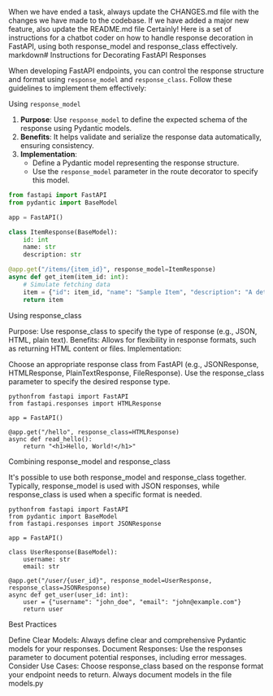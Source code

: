 When we have ended a task, always update the CHANGES.md file with the changes we have made to the codebase. 
If we have added a major new feature, also update the README.md file
Certainly! Here is a set of instructions for a chatbot coder on how to handle response decoration in FastAPI, using both response_model and response_class effectively.
markdown# Instructions for Decorating FastAPI Responses

When developing FastAPI endpoints, you can control the response structure and format using `response_model` and `response_class`. Follow these guidelines to implement them effectively:

Using `response_model`

1. **Purpose**: Use `response_model` to define the expected schema of the response using Pydantic models.
2. **Benefits**: It helps validate and serialize the response data automatically, ensuring consistency.
3. **Implementation**:
   - Define a Pydantic model representing the response structure.
   - Use the `response_model` parameter in the route decorator to specify this model.

```python
from fastapi import FastAPI
from pydantic import BaseModel

app = FastAPI()

class ItemResponse(BaseModel):
    id: int
    name: str
    description: str

@app.get("/items/{item_id}", response_model=ItemResponse)
async def get_item(item_id: int):
    # Simulate fetching data
    item = {"id": item_id, "name": "Sample Item", "description": "A detailed description."}
    return item
```
Using response_class

Purpose: Use response_class to specify the type of response (e.g., JSON, HTML, plain text).
Benefits: Allows for flexibility in response formats, such as returning HTML content or files.
Implementation:

Choose an appropriate response class from FastAPI (e.g., JSONResponse, HTMLResponse, PlainTextResponse, FileResponse).
Use the response_class parameter to specify the desired response type.

```
pythonfrom fastapi import FastAPI
from fastapi.responses import HTMLResponse

app = FastAPI()

@app.get("/hello", response_class=HTMLResponse)
async def read_hello():
    return "<h1>Hello, World!</h1>"

```
Combining response_model and response_class

It's possible to use both response_model and response_class together. Typically, response_model is used with JSON responses, while response_class is used when a specific format is needed.

```
pythonfrom fastapi import FastAPI
from pydantic import BaseModel
from fastapi.responses import JSONResponse

app = FastAPI()

class UserResponse(BaseModel):
    username: str
    email: str

@app.get("/user/{user_id}", response_model=UserResponse, response_class=JSONResponse)
async def get_user(user_id: int):
    user = {"username": "john_doe", "email": "john@example.com"}
    return user
```

Best Practices

Define Clear Models: Always define clear and comprehensive Pydantic models for your responses.
Document Responses: Use the responses parameter to document potential responses, including error messages.
Consider Use Cases: Choose response_class based on the response format your endpoint needs to return.
Always document models in the file models.py
